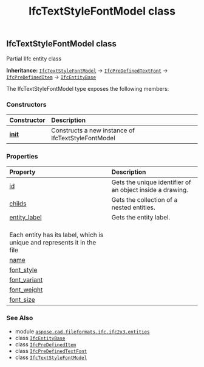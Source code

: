 ﻿---
title: IfcTextStyleFontModel class
second_title: Aspose.CAD for Python via .NET API References
description: 
type: docs
weight: 6040
url: /python-net/aspose.cad.fileformats.ifc.ifc2x3.entities/ifctextstylefontmodel/
is_root: false
---

## IfcTextStyleFontModel class

Partial IIfc entity class



**Inheritance:** [`IfcTextStyleFontModel`](/cad/python-net/aspose.cad.fileformats.ifc.ifc2x3.entities/ifctextstylefontmodel) → 
[`IfcPreDefinedTextFont`](/cad/python-net/aspose.cad.fileformats.ifc.ifc2x3.entities/ifcpredefinedtextfont) → 
[`IfcPreDefinedItem`](/cad/python-net/aspose.cad.fileformats.ifc.ifc2x3.entities/ifcpredefineditem) → 
[`IfcEntityBase`](/cad/python-net/aspose.cad.fileformats.ifc/ifcentitybase)



The IfcTextStyleFontModel type exposes the following members:

### Constructors
| Constructor | Description |
| :- | :- |
| [__init__](/cad/python-net/aspose.cad.fileformats.ifc.ifc2x3.entities/ifctextstylefontmodel/__init__/#) | Constructs a new instance of IfcTextStyleFontModel |


### Properties
| Property | Description |
| :- | :- |
| [id](/cad/python-net/aspose.cad.fileformats.ifc.ifc2x3.entities/ifctextstylefontmodel/id) | Gets the unique identifier of an object inside a drawing. |
| [childs](/cad/python-net/aspose.cad.fileformats.ifc.ifc2x3.entities/ifctextstylefontmodel/childs) | Gets the collection of a nested entities. |
| [entity_label](/cad/python-net/aspose.cad.fileformats.ifc.ifc2x3.entities/ifctextstylefontmodel/entity_label) | Gets the entity label.<br/>Each entity has its label, which is unique and represents it in the file |
| [name](/cad/python-net/aspose.cad.fileformats.ifc.ifc2x3.entities/ifctextstylefontmodel/name) |  |
| [font_style](/cad/python-net/aspose.cad.fileformats.ifc.ifc2x3.entities/ifctextstylefontmodel/font_style) |  |
| [font_variant](/cad/python-net/aspose.cad.fileformats.ifc.ifc2x3.entities/ifctextstylefontmodel/font_variant) |  |
| [font_weight](/cad/python-net/aspose.cad.fileformats.ifc.ifc2x3.entities/ifctextstylefontmodel/font_weight) |  |
| [font_size](/cad/python-net/aspose.cad.fileformats.ifc.ifc2x3.entities/ifctextstylefontmodel/font_size) |  |



### See Also
* module [`aspose.cad.fileformats.ifc.ifc2x3.entities`](..)
* class [`IfcEntityBase`](/cad/python-net/aspose.cad.fileformats.ifc/ifcentitybase)
* class [`IfcPreDefinedItem`](/cad/python-net/aspose.cad.fileformats.ifc.ifc2x3.entities/ifcpredefineditem)
* class [`IfcPreDefinedTextFont`](/cad/python-net/aspose.cad.fileformats.ifc.ifc2x3.entities/ifcpredefinedtextfont)
* class [`IfcTextStyleFontModel`](/cad/python-net/aspose.cad.fileformats.ifc.ifc2x3.entities/ifctextstylefontmodel)
